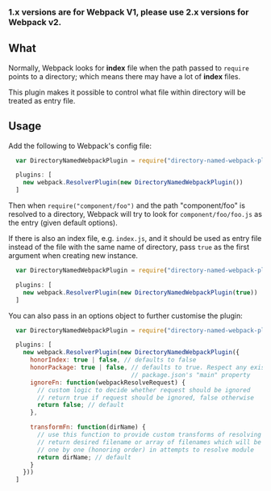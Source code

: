 ### 1.x versions are for Webpack V1, please use 2.x versions for Webpack v2.

## What
Normally, Webpack looks for **index** file when the path passed to `require` points to a directory; which means there may have a lot of **index** files.

This plugin makes it possible to control what file within directory will be treated as entry file.

## Usage

Add the following to Webpack's config file:

```javascript
  var DirectoryNamedWebpackPlugin = require("directory-named-webpack-plugin");

  plugins: [
    new webpack.ResolverPlugin(new DirectoryNamedWebpackPlugin())
  ]

```

Then when `require("component/foo")` and the path "component/foo" is resolved to a directory, Webpack will try to look for `component/foo/foo.js` as the entry (given default options).

If there is also an index file, e.g. `index.js`, and it should be used as entry file instead of the file with the same name of directory, pass `true` as the first argument when creating new instance.

```javascript
  var DirectoryNamedWebpackPlugin = require("directory-named-webpack-plugin");

  plugins: [
    new webpack.ResolverPlugin(new DirectoryNamedWebpackPlugin(true))
  ]
```

You can also pass in an options object to further customise the plugin:
```javascript
  var DirectoryNamedWebpackPlugin = require("directory-named-webpack-plugin");

  plugins: [
    new webpack.ResolverPlugin(new DirectoryNamedWebpackPlugin({
      honorIndex: true | false, // defaults to false
      honorPackage: true | false, // defaults to true. Respect any existing
                                  // package.json's "main" property
      ignoreFn: function(webpackResolveRequest) {
        // custom logic to decide whether request should be ignored
        // return true if request should be ignored, false otherwise
        return false; // default
      },

      transformFn: function(dirName) {
        // use this function to provide custom transforms of resolving directory name
        // return desired filename or array of filenames which will be used
        // one by one (honoring order) in attempts to resolve module
        return dirName; // default
      }
    }))
  ]
```
